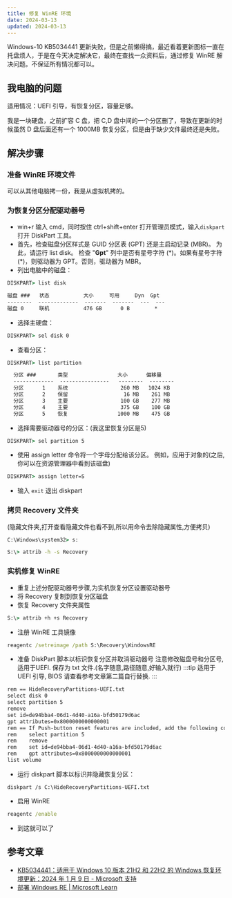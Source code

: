 ```yaml
---
title: 修复 WinRE 环境
date: 2024-03-13
updated: 2024-03-13
---
```


Windows-10 KB5034441 更新失败，但是之前懒得搞，最近看着更新图标一直在托盘烦人，于是在今天决定解决它，最终在查找一众资料后，通过修复 WinRE 解决问题。不保证所有情况都可以。
<!-- more -->
## 我电脑的问题
适用情况：UEFI 引导，有恢复分区，容量足够。

我是一块硬盘，之前扩容 C 盘，把 C,D 盘中间的一个分区删了，导致在更新的时候虽然 D 盘后面还有一个 1000MB 恢复分区，但是由于缺少文件最终还是失败。

## 解决步骤
### 准备 WinRE 环境文件
可以从其他电脑拷一份，我是从虚拟机拷的。 
### 为恢复分区分配驱动器号
- win+r 输入 cmd，同时按住 ctrl+shift+enter 打开管理员模式，输入`diskpart`打开 DiskPart 工具。
- 首先，检查磁盘分区样式是 GUID 分区表 (GPT) 还是主启动记录 (MBR)。  为此，请运行 list disk。 检查 "**Gpt**" 列中是否有星号字符 (\*)。如果有星号字符(\*)，则驱动器为 GPT。否则，驱动器为 MBR。
- 列出电脑中的磁盘：
```cmd
DISKPART> list disk

磁盘 ###   状态           大小     可用     Dyn  Gpt
--------  -------------  -------  -------  ---  ---
磁盘 0     联机           476 GB      0 B        *
```
- 选择主硬盘：
```cmd
DISKPART> sel disk 0
```
- 查看分区：
```cmd
DISKPART> list partition

  分区 ###       类型                大小      偏移量
  -------------  ----------------   --------  --------
  分区      1    系统                 260 MB   1024 KB
  分区      2    保留                  16 MB    261 MB
  分区      3    主要                 100 GB    277 MB
  分区      4    主要                 375 GB    100 GB
  分区      5    恢复                1000 MB    475 GB
```
- 选择需要驱动器号的分区：(我这里恢复分区是5)
```cmd
DISKPART> sel partition 5
```
- 使用 assign letter 命令将一个字母分配给该分区。 例如，应用于对象的(之后,你可以在资源管理器中看到该磁盘)
```cmd
DISKPART> assign letter=S
```
- 输入 `exit` 退出 diskpart
### 拷贝 Recovery 文件夹
(隐藏文件夹,打开查看隐藏文件也看不到,所以用命令去除隐藏属性,方便拷贝)
```cmd
C:\Windows\system32> s:
```
```cmd
S:\> attrib -h -s Recovery
```
### 实机修复 WinRE
- 重复上述分配驱动器号步骤,为实机恢复分区设置驱动器号
- 将 Recovery 复制到恢复分区磁盘
- 恢复 Recovery 文件夹属性
```cmd
S:\> attrib +h +s Recovery
```
- 注册 WinRE 工具镜像
```cmd
reagentc /setreimage /path S:\Recovery\WindowsRE
```
- 准备 DiskPart 脚本以标识恢复分区并取消驱动器号
注意修改磁盘号和分区号,适用于UEFI. 保存为 txt 文件.(名字随意,路径随意,好输入就行)
:::tip
适用于 UEFI 引导, BIOS 请查看参考文章第二篇自行替换.
:::
```txt
rem == HideRecoveryPartitions-UEFI.txt
select disk 0
select partition 5
remove
set id=de94bba4-06d1-4d40-a16a-bfd50179d6ac
gpt attributes=0x8000000000000001
rem == If Push-button reset features are included, add the following commands:
rem    select partition 5
rem    remove
rem    set id=de94bba4-06d1-4d40-a16a-bfd50179d6ac
rem    gpt attributes=0x8000000000000001
list volume
```
- 运行 diskpart 脚本以标识并隐藏恢复分区：
```
diskpart /s C:\HideRecoveryPartitions-UEFI.txt
```
- 启用 WinRE
```cmd
reagentc /enable
```
- 到这就可以了

## 参考文章
- [KB5034441：适用于 Windows 10 版本 21H2 和 22H2 的 Windows 恢复环境更新：2024 年 1 月 9 日 - Microsoft 支持](https://support.microsoft.com/zh-cn/topic/kb5034441-%E9%80%82%E7%94%A8%E4%BA%8E-windows-10-%E7%89%88%E6%9C%AC-21h2-%E5%92%8C-22h2-%E7%9A%84-windows-%E6%81%A2%E5%A4%8D%E7%8E%AF%E5%A2%83%E6%9B%B4%E6%96%B0-2024-%E5%B9%B4-1-%E6%9C%88-9-%E6%97%A5-62c04204-aaa5-4fee-a02a-2fdea17075a8#%E6%91%98%E8%A6%81)
- [部署 Windows RE | Microsoft Learn](https://learn.microsoft.com/zh-cn/windows-hardware/manufacture/desktop/deploy-windows-re?view=windows-10)
